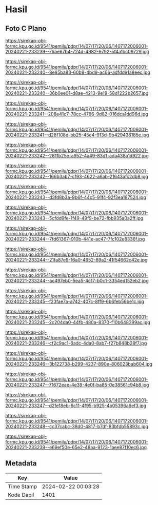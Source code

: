 # Hasil

## Foto C Plano

https://sirekap-obj-formc.kpu.go.id/9541/pemilu/pdpr/14/07/17/20/06/1407172006001-20240221-233239--76ae67b4-724d-4982-9792-5f4a1bc09729.jpg

https://sirekap-obj-formc.kpu.go.id/9541/pemilu/pdpr/14/07/17/20/06/1407172006001-20240221-233240--8e85ba83-60b9-4bd9-ac66-adfdd91a8eec.jpg

https://sirekap-obj-formc.kpu.go.id/9541/pemilu/pdpr/14/07/17/20/06/1407172006001-20240221-233240--36b0ee01-d8ae-4213-9e19-58d1222b2657.jpg

https://sirekap-obj-formc.kpu.go.id/9541/pemilu/pdpr/14/07/17/20/06/1407172006001-20240221-233241--208e41c7-78cc-4766-9d82-016dca1dd96d.jpg

https://sirekap-obj-formc.kpu.go.id/9541/pemilu/pdpr/14/07/17/20/06/1407172006001-20240221-233241--d28f108d-bb25-45e4-913d-9b429438185e.jpg

https://sirekap-obj-formc.kpu.go.id/9541/pemilu/pdpr/14/07/17/20/06/1407172006001-20240221-233242--2811b25e-a952-4a49-83d1-ada438a1d922.jpg

https://sirekap-obj-formc.kpu.go.id/9541/pemilu/pdpr/14/07/17/20/06/1407172006001-20240221-233242--166b3ab7-cf93-4622-a6ab-21643afc2db8.jpg

https://sirekap-obj-formc.kpu.go.id/9541/pemilu/pdpr/14/07/17/20/06/1407172006001-20240221-233243--d3fd8b3a-9b6f-44c5-91f4-92f3ea187524.jpg

https://sirekap-obj-formc.kpu.go.id/9541/pemilu/pdpr/14/07/17/20/06/1407172006001-20240221-233243--5cfdd9fe-1f49-49f9-be72-fbb935a0a2ff.jpg

https://sirekap-obj-formc.kpu.go.id/9541/pemilu/pdpr/14/07/17/20/06/1407172006001-20240221-233244--7fd61367-910b-441e-ac47-7fc102e8336f.jpg

https://sirekap-obj-formc.kpu.go.id/9541/pemilu/pdpr/14/07/17/20/06/1407172006001-20240221-233244--21fa87e9-16a0-4652-89a2-41f54662c42e.jpg

https://sirekap-obj-formc.kpu.go.id/9541/pemilu/pdpr/14/07/17/20/06/1407172006001-20240221-233244--ac497eb0-5ea5-4c17-b0c1-3354ed152eb2.jpg

https://sirekap-obj-formc.kpu.go.id/9541/pemilu/pdpr/14/07/17/20/06/1407172006001-20240221-233245--f23fae7a-a742-407c-8ff9-6b6feb56be1c.jpg

https://sirekap-obj-formc.kpu.go.id/9541/pemilu/pdpr/14/07/17/20/06/1407172006001-20240221-233245--2c204da0-44fb-480a-8370-f10b648399ac.jpg

https://sirekap-obj-formc.kpu.go.id/9541/pemilu/pdpr/14/07/17/20/06/1407172006001-20240221-233246--cf2c9ac1-6adc-4da0-8ab7-f27b848b28f7.jpg

https://sirekap-obj-formc.kpu.go.id/9541/pemilu/pdpr/14/07/17/20/06/1407172006001-20240221-233246--3b122738-b299-4237-890e-806023bab604.jpg

https://sirekap-obj-formc.kpu.go.id/9541/pemilu/pdpr/14/07/17/20/06/1407172006001-20240221-233247--71672eae-4e39-4e0f-ba85-0e38561c94b8.jpg

https://sirekap-obj-formc.kpu.go.id/9541/pemilu/pdpr/14/07/17/20/06/1407172006001-20240221-233247--d2fe18eb-6c11-4f95-b925-4b05396a6ef3.jpg

https://sirekap-obj-formc.kpu.go.id/9541/pemilu/pdpr/14/07/17/20/06/1407172006001-20240221-233248--cc37cabc-38d0-4817-b7df-83bfdb55893c.jpg

https://sirekap-obj-formc.kpu.go.id/9541/pemilu/pdpr/14/07/17/20/06/1407172006001-20240221-233239--e69ef50e-65e2-48aa-9123-1aee87f10ec6.jpg


## Metadata

| Key        | Value               |
| ---------- | ------------------- |
| Time Stamp | 2024-02-22 00:03:28 |
| Kode Dapil | 1401                |



